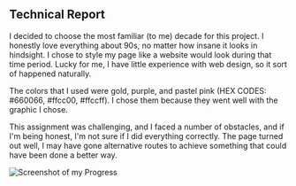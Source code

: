## Technical Report
I decided to choose the most familiar (to me) decade for this project. I honestly love everything about 90s, no matter how insane it looks in hindsight. I chose to style my page like a website would look during that time period. Lucky for me, I have little experience with web design, so it sort of happened naturally.

The colors that I used were gold, purple, and pastel pink (HEX CODES: #660066, #ffcc00, #ffccff). I chose them because they went well with the graphic I chose.

This assignment was challenging, and I faced a number of obstacles, and if I'm being honest, I'm not sure if I did everything correctly. The page turned out well, I may have gone alternative routes to achieve something that could have been done a better way.

![Screenshot of my Progress](./images/progress.png)
